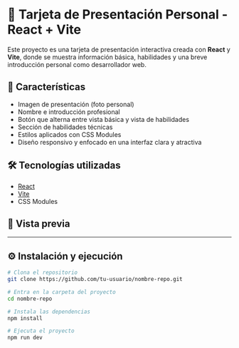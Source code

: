 # 💼 Tarjeta de Presentación Personal - React + Vite

Este proyecto es una tarjeta de presentación interactiva creada con **React** y **Vite**, donde se muestra información básica, habilidades y una breve introducción personal como desarrollador web.

## 🚀 Características

- Imagen de presentación (foto personal)
- Nombre e introducción profesional
- Botón que alterna entre vista básica y vista de habilidades
- Sección de habilidades técnicas
- Estilos aplicados con CSS Modules
- Diseño responsivo y enfocado en una interfaz clara y atractiva

## 🛠️ Tecnologías utilizadas

- [React](https://reactjs.org/)
- [Vite](https://vitejs.dev/)
- CSS Modules

## 📸 Vista previa

------

## ⚙️ Instalación y ejecución

```bash
# Clona el repositorio
git clone https://github.com/tu-usuario/nombre-repo.git

# Entra en la carpeta del proyecto
cd nombre-repo

# Instala las dependencias
npm install

# Ejecuta el proyecto
npm run dev
